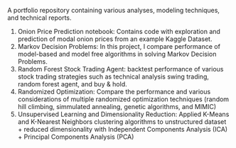 A portfolio repository containing various analyses, modeling techniques, and technical reports.

1. Onion Price Prediction notebook: Contains code with exploration and prediction of modal onion prices from an example Kaggle Dataset.
2. Markov Decision Problems: In this project, I compare performance of model-based and model free algorithms in solving Markov Decision Problems.
3. Random Forest Stock Trading Agent: backtest performance of various stock trading strategies such as technical analysis swing trading, random forest agent, and buy & hold.
4. Randomized Optimization: Compare the performance and various considerations of multiple randomized optimization techniques (random hill climbing, simmulated annealing, genetic algorithms, and MIMIC)
5. Unsupervised Learning and Dimensionality Reduction: Applied K-Means and K-Nearest Neighbors clustering algorithms to unstructured dataset + reduced dimensionality with Independent Components Analysis (ICA) + Principal Components Analysis (PCA)
